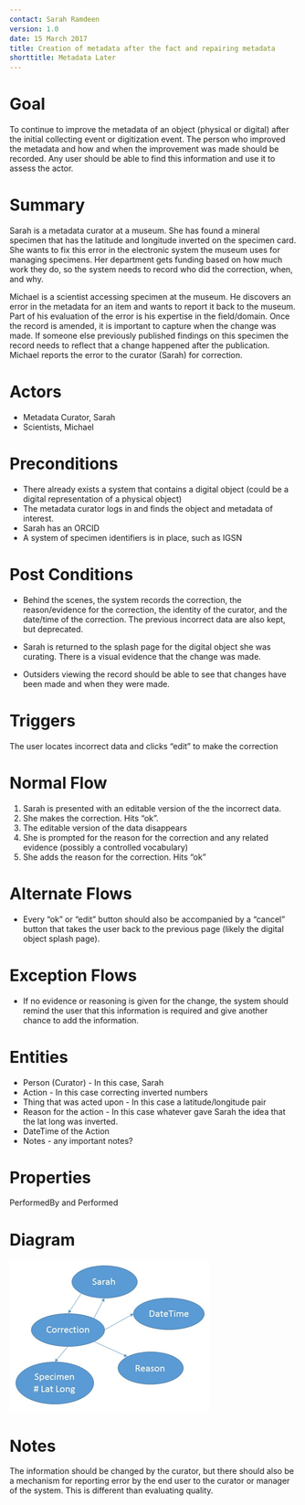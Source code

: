 ```yaml
---
contact: Sarah Ramdeen
version: 1.0
date: 15 March 2017
title: Creation of metadata after the fact and repairing metadata
shorttitle: Metadata Later
---
```


# Goal

To continue to improve the metadata of an object (physical or digital)
after the initial collecting event or digitization event. The person
who improved the metadata and how and when the improvement was made
should be recorded. Any user should be able to find this information
and use it to assess the actor.

# Summary

Sarah is a metadata curator at a museum. She has found a mineral
specimen that has the latitude and longitude inverted on the specimen
card. She wants to fix this error in the electronic system the museum
uses for managing specimens. Her department gets funding based on how
much work they do, so the system needs to record who did the
correction, when, and why.

Michael is a scientist accessing specimen at the museum. He discovers
an error in the metadata for an item and wants to report it back to
the museum. Part of his evaluation of the error is his expertise in
the field/domain. Once the record is amended, it is important to
capture when the change was made. If someone else previously published
findings on this specimen the record needs to reflect that a change
happened after the publication. Michael reports the error to the
curator (Sarah) for correction.

# Actors

- Metadata Curator, Sarah
- Scientists, Michael

# Preconditions

- There already exists a system that contains a digital object (could be a digital representation of a physical object)
- The metadata curator logs in and finds the object and metadata of interest.
- Sarah has an ORCID
- A system of specimen identifiers is in place, such as IGSN

# Post Conditions

- Behind the scenes, the system records the correction, the
  reason/evidence for the correction, the identity of the curator, and
  the date/time of the correction. The previous incorrect data are
  also kept, but deprecated.

- Sarah is returned to the splash page for the digital object she was
  curating. There is a visual evidence that the change was made.

- Outsiders viewing the record should be able to see that changes have
  been made and when they were made.

# Triggers

The user locates incorrect data and clicks “edit” to make the correction

# Normal Flow

 1. Sarah is presented with an editable version of the the incorrect data.
 2. She makes the correction. Hits “ok”.
 3. The editable version of the data disappears
 4. She is prompted for the reason for the correction and any related evidence (possibly a controlled vocabulary)
 5. She adds the reason for the correction. Hits “ok”

# Alternate Flows

- Every “ok” or “edit” button should also be accompanied by a “cancel”
  button that takes the user back to the previous page (likely the
  digital object splash page).

# Exception Flows

- If no evidence or reasoning is given for the change, the system
  should remind the user that this information is required and give
  another chance to add the information.

# Entities

- Person (Curator) - In this case, Sarah
- Action - In this case correcting inverted numbers
- Thing that was acted upon - In this case a latitude/longitude pair
- Reason for the action - In this case whatever gave Sarah the idea that the lat long was inverted.
- DateTime of the Action
- Notes - any important notes?

# Properties

PerformedBy and Performed

# Diagram

![](MetadataLater1.png)

# Notes

The information should be changed by the curator, but there should
also be a mechanism for reporting error by the end user to the curator
or manager of the system. This is different than evaluating quality.

